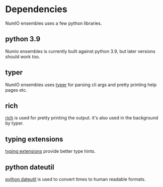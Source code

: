 # Dependencies
NumIO ensembles uses a few python libraries.

## python 3.9
Numio ensembles is currently built against python 3.9, but later versions should work too.

## typer

NumIO ensembles uses [typer](https://typer.tiangolo.com/) for parsing cli args and pretty printing help pages etc.


## rich
[rich](https://github.com/Textualize/rich) is used for pretty printing the output. it's also used in the background by typer.

## typing extensions
[typing extensions](https://pypi.org/project/typing-extensions/) provide better type hints.

## python dateutil
[python dateutil](https://pypi.org/project/python-dateutil/) is used to convert times to human readable formats.